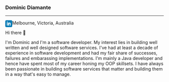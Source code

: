 ### Dominic Diamante
---
[<img align="left" alt="dpdiamante | LinkedIn" width="22px" src="./linkedin.png" />][linkedin] 

[linkedin]: https://www.linkedin.com/in/dominic-diamante-21798811/

Melbourne, Victoria, Australia


Hi there 👋 

I'm Dominic and I'm a software developer. My interest lies in building well written and well designed software services. I've had at least a decade of experience in software development and had my fair share of successes, failures and embarassing implementations. I'm mainly a Java developer and hence have spent most of my career honing my OOP skillsets. I have always been passionate in building software services that matter and building them in a way that's easy to manage. 


<!--
**dpdiamante/dpdiamante** is a ✨ _special_ ✨ repository because its `README.md` (this file) appears on your GitHub profile.

Here are some ideas to get you started:

- 🔭 I’m currently working on ...
- 🌱 I’m currently learning ...
- 👯 I’m looking to collaborate on ...
- 🤔 I’m looking for help with ...
- 💬 Ask me about ...
- 📫 How to reach me: ...
- 😄 Pronouns: ...
- ⚡ Fun fact: ...
-->
